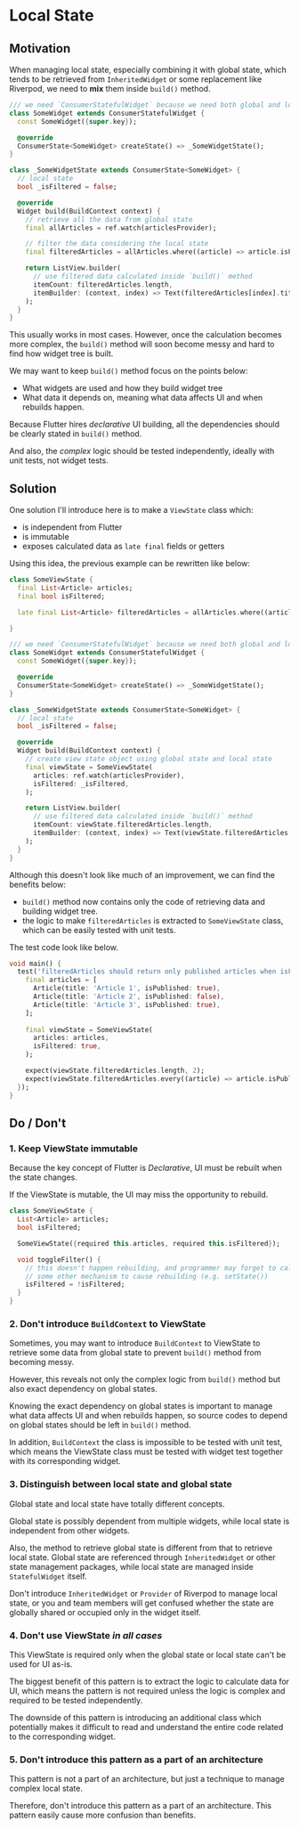 # Local State

## Motivation

When managing local state, especially combining it with global state, which tends to be retrieved from `InheritedWidget` or some replacement like Riverpod, we need to **mix** them inside `build()` method.

```dart
/// we need `ConsumerStatefulWidget` because we need both global and local states
class SomeWidget extends ConsumerStatefulWidget {
  const SomeWidget({super.key});

  @override
  ConsumerState<SomeWidget> createState() => _SomeWidgetState();
}

class _SomeWidgetState extends ConsumerState<SomeWidget> {
  // local state
  bool _isFiltered = false;

  @override
  Widget build(BuildContext context) {
    // retrieve all the data from global state
    final allArticles = ref.watch(articlesProvider);

    // filter the data considering the local state
    final filteredArticles = allArticles.where((article) => article.isPublished).toList();

    return ListView.builder(
      // use filtered data calculated inside `build()` method
      itemCount: filteredArticles.length,
      itemBuilder: (context, index) => Text(filteredArticles[index].title),
    );
  }
}
```

This usually works in most cases. However, once the calculation becomes more complex, the `build()` method will soon become messy and hard to find how widget tree is built.

We may want to keep `build()` method focus on the points below:

- What widgets are used and how they build widget tree
- What data it depends on, meaning what data affects UI and when rebuilds happen.

Because Flutter hires _declarative_ UI building, all the dependencies should be clearly stated in `build()` method.

And also, the _complex_ logic should be tested independently, ideally with unit tests, not widget tests.

## Solution

One solution I'll introduce here is to make a `ViewState` class which:

- is independent from Flutter
- is immutable
- exposes calculated data as `late final` fields or getters

Using this idea, the previous example can be rewritten like below:

```dart
class SomeViewState {
  final List<Article> articles;
  final bool isFiltered;

  late final List<Article> filteredArticles = allArticles.where((article) => article.isPublished).toList();

}
```

```dart
/// we need `ConsumerStatefulWidget` because we need both global and local states
class SomeWidget extends ConsumerStatefulWidget {
  const SomeWidget({super.key});

  @override
  ConsumerState<SomeWidget> createState() => _SomeWidgetState();
}

class _SomeWidgetState extends ConsumerState<SomeWidget> {
  // local state
  bool _isFiltered = false;

  @override
  Widget build(BuildContext context) {
    // create view state object using global state and local state
    final viewState = SomeViewState(
      articles: ref.watch(articlesProvider),
      isFiltered: _isFiltered,
    );

    return ListView.builder(
      // use filtered data calculated inside `build()` method
      itemCount: viewState.filteredArticles.length,
      itemBuilder: (context, index) => Text(viewState.filteredArticles[index].title),
    );
  }
}
```

Although this doesn't look like much of an improvement, we can find the benefits below:

- `build()` method now contains only the code of retrieving data and building widget tree.
- the logic to make `filteredArticles` is extracted to `SomeViewState` class, which can be easily tested with unit tests.

The test code look like below.

```dart
void main() {
  test('filteredArticles should return only published articles when isFiltered is true', () {
    final articles = [
      Article(title: 'Article 1', isPublished: true),
      Article(title: 'Article 2', isPublished: false),
      Article(title: 'Article 3', isPublished: true),
    ];
    
    final viewState = SomeViewState(
      articles: articles,
      isFiltered: true,
    );

    expect(viewState.filteredArticles.length, 2);
    expect(viewState.filteredArticles.every((article) => article.isPublished), true);
  });
}
```

## Do / Don't

### 1. Keep ViewState immutable

Because the key concept of Flutter is _Declarative_, UI must be rebuilt when the state changes.

If the ViewState is mutable, the UI may miss the opportunity to rebuild.

```dart
class SomeViewState {
  List<Article> articles;
  bool isFiltered;

  SomeViewState({required this.articles, required this.isFiltered});

  void toggleFilter() {
    // this doesn't happen rebuilding, and programmer may forget to call 
    // some other mechanism to cause rebuilding (e.g. setState())
    isFiltered = !isFiltered;
  }
}
```

### 2. Don't introduce `BuildContext` to ViewState

Sometimes, you may want to introduce `BuildContext` to ViewState to retrieve some data from global state to prevent `build()` method from becoming messy.

However, this reveals not only the complex logic from `build()` method but also exact dependency on global states.

Knowing the exact dependency on global states is important to manage what data affects UI and when rebuilds happen, so source codes to depend on global states should be left in `build()` method.

In addition, `BuildContext` the class is impossible to be tested with unit test, which means the ViewState class must be tested with widget test together with its corresponding widget.

### 3. Distinguish between local state and global state

Global state and local state have totally different concepts.

Global state is possibly dependent from multiple widgets, while local state is independent from other widgets.

Also, the method to retrieve global state is different from that to retrieve local state. Global state are referenced through `InheritedWidget` or other state management packages, while local state are managed inside `StatefulWidget` itself.

Don't introduce `InheritedWidget` or `Provider` of Riverpod to manage local state, or you and team members will get confused whether the state are globally shared or occupied only in the widget itself.

### 4. Don't use ViewState _in all cases_

This ViewState is required only when the global state or local state can't be used for UI as-is. 

The biggest benefit of this pattern is to extract the logic to calculate data for UI, which means the pattern is not required unless the logic is complex and required to be tested independently.

The downside of this pattern is introducing an additional class which potentially makes it difficult to read and understand the entire code related to the corresponding widget.

### 5. Don't introduce this pattern as a part of an architecture

This pattern is not a part of an architecture, but just a technique to manage complex local state.

Therefore, don't introduce this pattern as a part of an architecture. This pattern easily cause more confusion than benefits.
